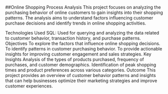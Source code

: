 ##Online Shopping Process Analysis
This project focuses on analyzing the purchasing behavior of online customers to gain insights into their shopping patterns. The analysis aims to understand factors influencing customer purchase decisions and identify trends in online shopping activities.

Technologies Used
SQL: Used for querying and analyzing the data related to customer behavior, transaction history, and purchase patterns.
Objectives
To explore the factors that influence online shopping decisions.
To identify patterns in customer purchasing behavior.
To provide actionable insights for improving customer engagement and sales strategies.
Key Insights
Analysis of the types of products purchased, frequency of purchases, and customer demographics.
Identification of peak shopping times and product preferences across various categories.
Outcome
This project provides an overview of customer behavior patterns and insights that can help businesses optimize their marketing strategies and improve customer experiences.
